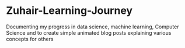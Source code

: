 # Zuhair-Learning-Journey
Documenting my progress in data science, machine learning, Computer Science and to create simple animated blog posts explaining various concepts for others

